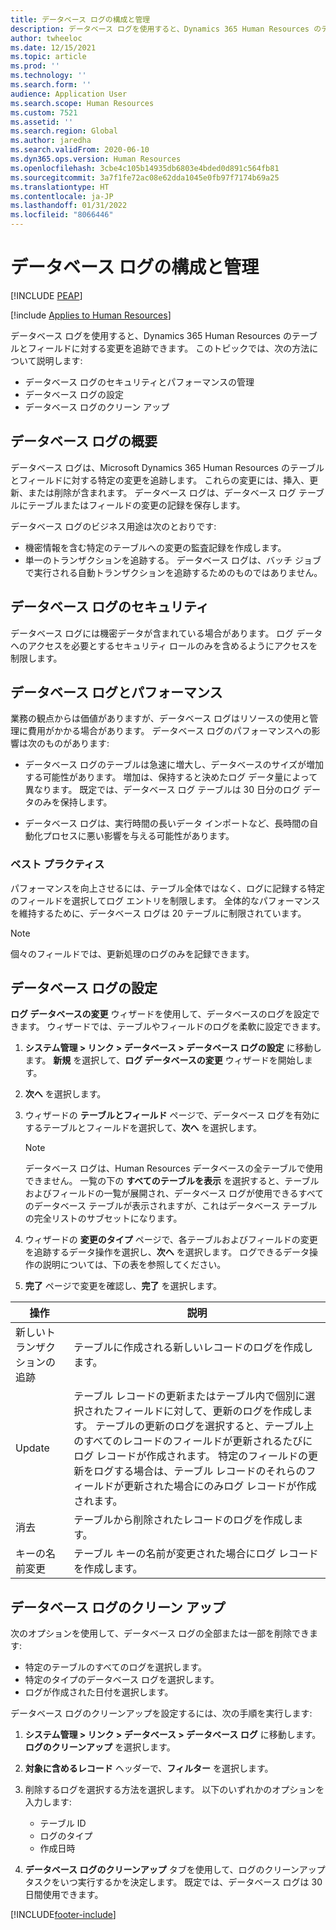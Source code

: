 ```yaml
---
title: データベース ログの構成と管理
description: データベース ログを使用すると、Dynamics 365 Human Resources のテーブルとフィールドに対する変更を追跡できます。
author: twheeloc
ms.date: 12/15/2021
ms.topic: article
ms.prod: ''
ms.technology: ''
ms.search.form: ''
audience: Application User
ms.search.scope: Human Resources
ms.custom: 7521
ms.assetid: ''
ms.search.region: Global
ms.author: jaredha
ms.search.validFrom: 2020-06-10
ms.dyn365.ops.version: Human Resources
ms.openlocfilehash: 3cbe4c105b14935db6803e4bded0d891c564fb81
ms.sourcegitcommit: 3a7f1fe72ac08e62dda1045e0fb97f7174b69a25
ms.translationtype: HT
ms.contentlocale: ja-JP
ms.lasthandoff: 01/31/2022
ms.locfileid: "8066446"
---
```

# <a name="configure-and-manage-database-logging"></a>データベース ログの構成と管理


[!INCLUDE [PEAP](../includes/peap-2.md)]

[!include [Applies to Human Resources](../includes/applies-to-hr.md)]

データベース ログを使用すると、Dynamics 365 Human Resources のテーブルとフィールドに対する変更を追跡できます。 このトピックでは、次の方法について説明します:

- データベース ログのセキュリティとパフォーマンスの管理
- データベース ログの設定
- データベース ログのクリーン アップ

## <a name="overview-of-database-logging"></a>データベース ログの概要

データベース ログは、Microsoft Dynamics 365 Human Resources のテーブルとフィールドに対する特定の変更を追跡します。 これらの変更には、挿入、更新、または削除が含まれます。 データベース ログは、データベース ログ テーブルにテーブルまたはフィールドの変更の記録を保存します。

データベース ログのビジネス用途は次のとおりです:

- 機密情報を含む特定のテーブルへの変更の監査記録を作成します。
- 単一のトランザクションを追跡する。 データベース ログは、バッチ ジョブで実行される自動トランザクションを追跡するためのものではありません。

## <a name="security-for-database-logging"></a>データベース ログのセキュリティ

データベース ログには機密データが含まれている場合があります。 ログ データへのアクセスを必要とするセキュリティ ロールのみを含めるようにアクセスを制限します。

## <a name="database-logging-and-performance"></a>データベース ログとパフォーマンス

業務の観点からは価値がありますが、データベース ログはリソースの使用と管理に費用がかかる場合があります。 データベース ログのパフォーマンスへの影響は次のものがあります:

- データベース ログのテーブルは急速に増大し、データベースのサイズが増加する可能性があります。 増加は、保持すると決めたログ データ量によって異なります。 既定では、データベース ログ テーブルは 30 日分のログ データのみを保持します。 

- データベース ログは、実行時間の長いデータ インポートなど、長時間の自動化プロセスに悪い影響を与える可能性があります。

### <a name="best-practices"></a>ベスト プラクティス

パフォーマンスを向上させるには、テーブル全体ではなく、ログに記録する特定のフィールドを選択してログ エントリを制限します。 全体的なパフォーマンスを維持するために、データベース ログは 20 テーブルに制限されています。

> [!NOTE]
> 個々のフィールドでは、更新処理のログのみを記録できます。

## <a name="set-up-database-logging"></a>データベース ログの設定

**ログ データベースの変更** ウィザードを使用して、データベースのログを設定できます。 ウィザードでは、テーブルやフィールドのログを柔軟に設定できます。

1. **システム管理 > リンク > データベース > データベース ログの設定** に移動します。 **新規** を選択して、**ログ データベースの変更** ウィザードを開始します。
2. **次へ** を選択します。 
3. ウィザードの **テーブルとフィールド** ページで、データベース ログを有効にするテーブルとフィールドを選択して、**次へ** を選択します。

   > [!Note]
   > データベース ログは、Human Resources データベースの全テーブルで使用できません。 一覧の下の **すべてのテーブルを表示** を選択すると、テーブルおよびフィールドの一覧が展開され、データベース ログが使用できるすべてのデータベース テーブルが表示されますが、これはデータベース テーブルの完全リストのサブセットになります。

4. ウィザードの **変更のタイプ** ページで、各テーブルおよびフィールドの変更を追跡するデータ操作を選択し、**次へ** を選択します。 ログできるデータ操作の説明については、下の表を参照してください。
5. **完了** ページで変更を確認し、**完了** を選択します。

| 操作 | 説明 |
| -- | -- |
| 新しいトランザクションの追跡 | テーブルに作成される新しいレコードのログを作成します。 |
| Update | テーブル レコードの更新またはテーブル内で個別に選択されたフィールドに対して、更新のログを作成します。 テーブルの更新のログを選択すると、テーブル上のすべてのレコードのフィールドが更新されるたびにログ レコードが作成されます。 特定のフィールドの更新をログする場合は、テーブル レコードのそれらのフィールドが更新された場合にのみログ レコードが作成されます。 |
| 消去 | テーブルから削除されたレコードのログを作成します。 |
| キーの名前変更 | テーブル キーの名前が変更された場合にログ レコードを作成します。 |


## <a name="clean-up-database-logs"></a>データベース ログのクリーン アップ

次のオプションを使用して、データベース ログの全部または一部を削除できます:

- 特定のテーブルのすべてのログを選択します。
- 特定のタイプのデータベース ログを選択します。
- ログが作成された日付を選択します。

データベース ログのクリーンアップを設定するには、次の手順を実行します: 

1. **システム管理 > リンク > データベース > データベース ログ** に移動します。 **ログのクリーンアップ** を選択します。
2. **対象に含めるレコード** ヘッダーで、**フィルター** を選択します。
3. 削除するログを選択する方法を選択します。 以下のいずれかのオプションを入力します:

   - テーブル ID
   - ログのタイプ
   - 作成日時

4. **データベース ログのクリーンアップ** タブを使用して、ログのクリーンアップ タスクをいつ実行するかを決定します。 既定では、データベース ログは 30 日間使用できます。


[!INCLUDE[footer-include](../includes/footer-banner.md)]
